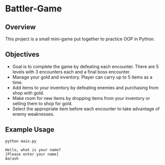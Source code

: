 ﻿# Battler-Game

## Overview

 This project is a small mini-game put together to practice OOP in Python.

 ## Objectives

- Goal is to complete the game by defeating each encounter. There are 5 levels with 3 encounters each and a final boss encounter.
- Manage your gold and inventory. Player can carry up to 5 items as a time.
- Add items to your inventory by defeating enemies and purchasing from shop with gold.
- Make room for new items by dropping items from your inventory or selling them to shop for gold.
- Select the appropriate item before each encounter to take advantage of enemy weaknesses.

## Example Usage

```
python main.py

Hello, what is your name?
[Please enter your name] 
Aarash
```
